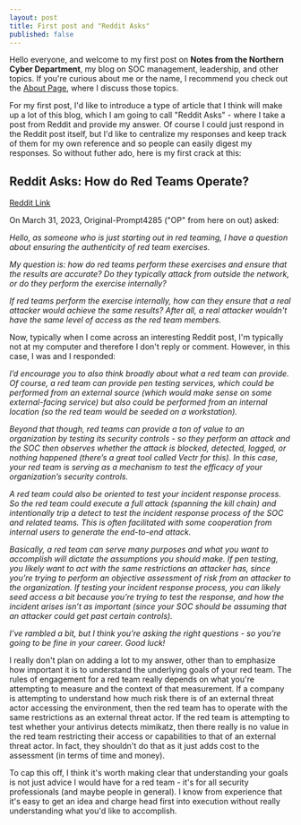 ```yaml
---
layout: post
title: First post and "Reddit Asks"
published: false
---
```


Hello everyone, and welcome to my first post on **Notes from the Northern Cyber Department**, my blog on SOC management, leadership, and other topics.  If you're curious about me or the name, I recommend you check out the [About Page](https://dietz057.github.io/about/), where I discuss those topics.

For my first post, I'd like to introduce a type of article that I think will make up a lot of this blog, which I am going to call "Reddit Asks" - where I take a post from Reddit and provide my answer.  Of course I could just respond in the Reddit post itself, but I'd like to centralize my responses and keep track of them for my own reference and so people can easily digest my responses.  So without futher ado, here is my first crack at this:

## Reddit Asks: How do Red Teams Operate?
[Reddit Link](https://www.reddit.com/r/cybersecurity/comments/127w6w8/how_do_red_teams_operate/jeh93p3/?context=3)

On March 31, 2023, Original-Prompt4285 ("OP" from here on out) asked:

_Hello, as someone who is just starting out in red teaming, I have a question about ensuring the authenticity of red team exercises._

_My question is: how do red teams perform these exercises and ensure that the results are accurate? Do they typically attack from outside the network, or do they perform the exercise internally?_

_If red teams perform the exercise internally, how can they ensure that a real attacker would achieve the same results? After all, a real attacker wouldn't have the same level of access as the red team members._

Now, typically when I come across an interesting Reddit post, I'm typically not at my computer and therefore I don't reply or comment.  However, in this case, I was and I responded:

_I’d encourage you to also think broadly about what a red team can provide. Of course, a red team can provide pen testing services, which could be performed from an external source (which would make sense on some external-facing service) but also could be performed from an internal location (so the red team would be seeded on a workstation)._

_Beyond that though, red teams can provide a ton of value to an organization by testing its security controls - so they perform an attack and the SOC then observes whether the attack is blocked, detected, logged, or nothing happened (there’s a great tool called Vectr for this). In this case, your red team is serving as a mechanism to test the efficacy of your organization’s security controls._

_A red team could also be oriented to test your incident response process. So the red team could execute a full attack (spanning the kill chain) and intentionally trip a detect to test the incident response process of the SOC and related teams. This is often facilitated with some cooperation from internal users to generate the end-to-end attack._

_Basically, a red team can serve many purposes and what you want to accomplish will dictate the assumptions you should make. If pen testing, you likely want to act with the same restrictions an attacker has, since you’re trying to perform an objective assessment of risk from an attacker to the organization. If testing your incident response process, you can likely seed access a bit because you’re trying to test the response, and how the incident arises isn’t as important (since your SOC should be assuming that an attacker could get past certain controls)._

_I’ve rambled a bit, but I think you’re asking the right questions - so you’re going to be fine in your career. Good luck!_

I really don't plan on adding a lot to my answer, other than to emphasize how important it is to understand the underlying goals of your red team.  The rules of engagement for a red team really depends on what you're attempting to measure and the context of that measurement.  If a company is attempting to understand how much risk there is of an external threat actor accessing the environment, then the red team has to operate with the same restrictions as an external threat actor.  If the red team is attempting to test whether your antivirus detects mimikatz, then there really is no value in the red team restricting their access or capabilities to that of an external threat actor.  In fact, they shouldn't do that as it just adds cost to the assessment (in terms of time and money).  

To cap this off, I think it's worth making clear that understanding your goals is not just advice I would have for a red team - it's for all security professionals (and maybe people in general).  I know from experience that it's easy to get an idea and charge head first into execution without really understanding what you'd like to accomplish.  


